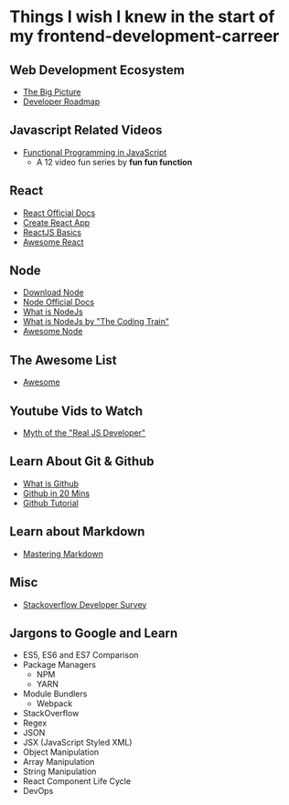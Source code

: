 # Things I wish I knew in the start of my frontend-development-carreer

## Web Development Ecosystem

- [The Big Picture](https://learn-anything.xyz/web-development)
- [Developer Roadmap](https://github.com/kamranahmedse/developer-roadmap)

## Javascript Related Videos

- [Functional Programming in JavaScript](https://www.youtube.com/watch?v=BMUiFMZr7vk&list=PL0zVEGEvSaeEd9hlmCXrk5yUyqUag-n84)
  - A 12 video fun series by **fun fun function**

## React

- [React Official Docs](https://reactjs.org/)
- [Create React App](https://github.com/facebookincubator/create-react-app)
- [ReactJS Basics](https://www.youtube.com/watch?v=JPT3bFIwJYA)
- [Awesome React](https://github.com/enaqx/awesome-react)

## Node

- [Download Node](https://nodejs.org/en/download/)
- [Node Official Docs](https://nodejs.org/en/docs/)
- [What is NodeJs](https://www.youtube.com/watch?v=pU9Q6oiQNd0)
- [What is NodeJs by "The Coding Train"](https://www.youtube.com/watch?v=RF5_MPSNAtU)
- [Awesome Node](https://github.com/sindresorhus/awesome-nodejs)

## The Awesome List

- [Awesome](https://github.com/sindresorhus/awesome)

## Youtube Vids to Watch

- [Myth of the "Real JS Developer"](https://www.youtube.com/watch?v=Xt5qpbiqw2g)

## Learn About Git & Github

- [What is Github](https://www.youtube.com/watch?v=w3jLJU7DT5E)
- [Github in 20 Mins](https://www.youtube.com/watch?v=Y9XZQO1n_7c)
- [Github Tutorial](https://www.youtube.com/watch?v=0fKg7e37bQE)

## Learn about Markdown

- [Mastering Markdown](https://guides.github.com/features/mastering-markdown/)

## Misc

- [Stackoverflow Developer Survey](https://insights.stackoverflow.com/survey/2017)

## Jargons to Google and Learn

- ES5, ES6 and ES7 Comparison
- Package Managers
	- NPM
	- YARN
- Module Bundlers
	- Webpack
- StackOverflow
- Regex
- JSON
- JSX (JavaScript Styled XML)
- Object Manipulation
- Array Manipulation
- String Manipulation
- React Component Life Cycle
- DevOps